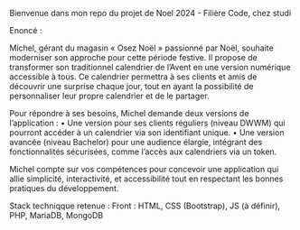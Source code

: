 Bienvenue dans mon repo du projet de Noel 2024 - Filière Code, chez studi

Enoncé :

Michel, gérant du magasin « Osez Noël » passionné par Noël, souhaite moderniser son
approche pour cette période festive. Il propose de transformer son traditionnel calendrier de
l’Avent en une version numérique accessible à tous. Ce calendrier permettra à ses clients et
amis de découvrir une surprise chaque jour, tout en ayant la possibilité de personnaliser leur
propre calendrier et de le partager.

Pour répondre à ses besoins, Michel demande deux versions de l’application :
• Une version pour ses clients réguliers (niveau DWWM) qui pourront accéder à un
calendrier via son identifiant unique.
• Une version avancée (niveau Bachelor) pour une audience élargie, intégrant des
fonctionnalités sécurisées, comme l’accès aux calendriers via un token.

Michel compte sur vos compétences pour concevoir une application qui allie simplicité,
interactivité, et accessibilité tout en respectant les bonnes pratiques du développement.

Stack techniqque retenue : Front : HTML, CSS (Bootstrap), JS (à définir), PHP, MariaDB, MongoDB
